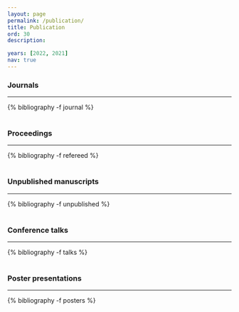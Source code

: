 ```yaml
---
layout: page
permalink: /publication/
title: Publication
ord: 30
description:

years: [2022, 2021]
nav: true
---
```


<!-- _pages/publications.md

scholar jekyll plugin
https://www.amirasiaee.com/dailyreport/jekyll-scholar/
https://github.com/inukshuk/jekyll-scholar
-->

### <b>Journals</b>
***
<strong></strong>
<div class="publications">
  {% bibliography -f journal %}
</div>
<br>

### <b>Proceedings</b>
***
<div class="publications">
  {% bibliography -f refereed %}
</div>
<br>

### <b>Unpublished manuscripts</b>
***
<div class="publications">
  {% bibliography -f unpublished %}
</div>
<br>

### <b>Conference talks</b>
***
<div class="publications">
  {% bibliography -f talks %}
</div>
<br>

### <b>Poster presentations</b>
***
<div class="publications">
  {% bibliography -f posters %}
</div>
